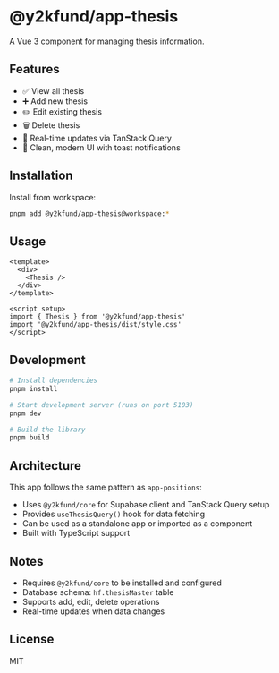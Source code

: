 # @y2kfund/app-thesis

A Vue 3 component for managing thesis information.

## Features

- ✅ View all thesis
- ➕ Add new thesis
- ✏️ Edit existing thesis
- 🗑️ Delete thesis
- 🔄 Real-time updates via TanStack Query
- 🎨 Clean, modern UI with toast notifications

## Installation

Install from workspace:

```bash
pnpm add @y2kfund/app-thesis@workspace:*
```

## Usage

```vue
<template>
  <div>
    <Thesis />
  </div>
</template>

<script setup>
import { Thesis } from '@y2kfund/app-thesis'
import '@y2kfund/app-thesis/dist/style.css'
</script>
```

## Development

```bash
# Install dependencies
pnpm install

# Start development server (runs on port 5103)
pnpm dev

# Build the library
pnpm build
```

## Architecture

This app follows the same pattern as `app-positions`:

- Uses `@y2kfund/core` for Supabase client and TanStack Query setup
- Provides `useThesisQuery()` hook for data fetching
- Can be used as a standalone app or imported as a component
- Built with TypeScript support

## Notes

- Requires `@y2kfund/core` to be installed and configured
- Database schema: `hf.thesisMaster` table
- Supports add, edit, delete operations
- Real-time updates when data changes

## License

MIT